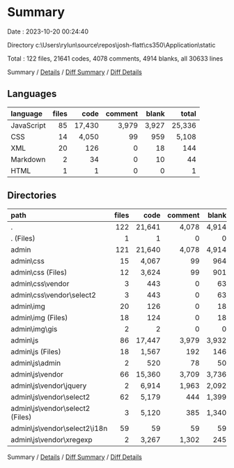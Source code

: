 # Summary

Date : 2023-10-20 00:24:40

Directory c:\\Users\\rylun\\source\\repos\\josh-flatt\\cs350\\Application\\static

Total : 122 files,  21641 codes, 4078 comments, 4914 blanks, all 30633 lines

Summary / [Details](details.md) / [Diff Summary](diff.md) / [Diff Details](diff-details.md)

## Languages
| language | files | code | comment | blank | total |
| :--- | ---: | ---: | ---: | ---: | ---: |
| JavaScript | 85 | 17,430 | 3,979 | 3,927 | 25,336 |
| CSS | 14 | 4,050 | 99 | 959 | 5,108 |
| XML | 20 | 126 | 0 | 18 | 144 |
| Markdown | 2 | 34 | 0 | 10 | 44 |
| HTML | 1 | 1 | 0 | 0 | 1 |

## Directories
| path | files | code | comment | blank | total |
| :--- | ---: | ---: | ---: | ---: | ---: |
| . | 122 | 21,641 | 4,078 | 4,914 | 30,633 |
| . (Files) | 1 | 1 | 0 | 0 | 1 |
| admin | 121 | 21,640 | 4,078 | 4,914 | 30,632 |
| admin\\css | 15 | 4,067 | 99 | 964 | 5,130 |
| admin\\css (Files) | 12 | 3,624 | 99 | 901 | 4,624 |
| admin\\css\\vendor | 3 | 443 | 0 | 63 | 506 |
| admin\\css\\vendor\\select2 | 3 | 443 | 0 | 63 | 506 |
| admin\\img | 20 | 126 | 0 | 18 | 144 |
| admin\\img (Files) | 18 | 124 | 0 | 18 | 142 |
| admin\\img\\gis | 2 | 2 | 0 | 0 | 2 |
| admin\\js | 86 | 17,447 | 3,979 | 3,932 | 25,358 |
| admin\\js (Files) | 18 | 1,567 | 192 | 146 | 1,905 |
| admin\\js\\admin | 2 | 520 | 78 | 50 | 648 |
| admin\\js\\vendor | 66 | 15,360 | 3,709 | 3,736 | 22,805 |
| admin\\js\\vendor\\jquery | 2 | 6,914 | 1,963 | 2,092 | 10,969 |
| admin\\js\\vendor\\select2 | 62 | 5,179 | 444 | 1,399 | 7,022 |
| admin\\js\\vendor\\select2 (Files) | 3 | 5,120 | 385 | 1,340 | 6,845 |
| admin\\js\\vendor\\select2\\i18n | 59 | 59 | 59 | 59 | 177 |
| admin\\js\\vendor\\xregexp | 2 | 3,267 | 1,302 | 245 | 4,814 |

Summary / [Details](details.md) / [Diff Summary](diff.md) / [Diff Details](diff-details.md)